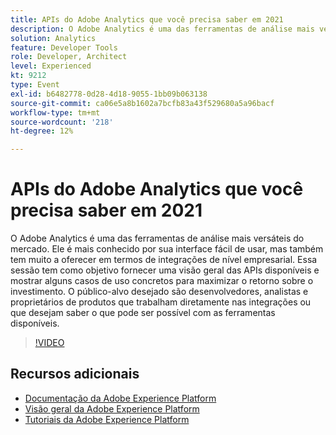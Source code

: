 ```yaml
---
title: APIs do Adobe Analytics que você precisa saber em 2021
description: O Adobe Analytics é uma das ferramentas de análise mais versáteis do mercado. Ele é mais conhecido por sua interface fácil de usar, mas também tem muito a oferecer em termos de integrações de nível empresarial. Essa sessão tem como objetivo fornecer uma visão geral das APIs disponíveis e mostrar alguns casos de uso concretos para maximizar o retorno sobre o investimento. O público-alvo desejado são desenvolvedores, analistas e proprietários de produtos que trabalham diretamente nas integrações ou que desejam saber o que pode ser possível com as ferramentas disponíveis.
solution: Analytics
feature: Developer Tools
role: Developer, Architect
level: Experienced
kt: 9212
type: Event
exl-id: b6482778-0d28-4d18-9055-1bb09b063138
source-git-commit: ca06e5a8b1602a7bcfb83a43f529680a5a96bacf
workflow-type: tm+mt
source-wordcount: '218'
ht-degree: 12%

---
```


# APIs do Adobe Analytics que você precisa saber em 2021

O Adobe Analytics é uma das ferramentas de análise mais versáteis do mercado. Ele é mais conhecido por sua interface fácil de usar, mas também tem muito a oferecer em termos de integrações de nível empresarial. Essa sessão tem como objetivo fornecer uma visão geral das APIs disponíveis e mostrar alguns casos de uso concretos para maximizar o retorno sobre o investimento. O público-alvo desejado são desenvolvedores, analistas e proprietários de produtos que trabalham diretamente nas integrações ou que desejam saber o que pode ser possível com as ferramentas disponíveis.

>[!VIDEO](https://video.tv.adobe.com/v/337576/?quality=12&learn=on&hidetitle=true)

## Recursos adicionais

- [Documentação da Adobe Experience Platform](https://experienceleague.adobe.com/docs/experience-platform.html)
- [Visão geral da Adobe Experience Platform](https://experienceleague.adobe.com/docs/experience-platform/landing/home.html?lang=pt-BR)
- [Tutoriais da Adobe Experience Platform](https://experienceleague.adobe.com/docs/platform-learn/tutorials/overview.html?lang=pt-BR)
